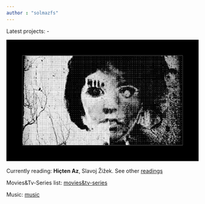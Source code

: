 ```yaml
---
author : "solmazfs"
---
```


Latest projects: -

<img src="images/r.png" width="600" loading="lazy"/> 

Currently reading: **Hiçten Az**, Slavoj Žižek. See other [readings](/books)

Movies&Tv-Series list: [movies&tv-series](/movies-and-tv-series)

Music: [music](/music)
